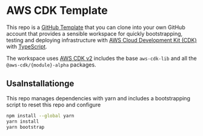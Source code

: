 # AWS CDK Template

This repo is a [GitHub Template](https://docs.github.com/en/repositories/creating-and-managing-repositories/creating-a-repository-from-a-template) that you can clone into your own GitHub account that provides a sensible workspace for quickly bootstrapping, testing and deploying infrastructure with [AWS Cloud Development Kit (CDK)](https://docs.aws.amazon.com/cdk/index.html) with [TypeScript](https://www.typescriptlang.org/).

The workspace uses [AWS CDK v2](https://docs.aws.amazon.com/cdk/v2/guide/migrating-v2.html) includes the base `aws-cdk-lib` and all the `@aws-cdk/{module}-alpha` packages.

## UsaInstallationge

This repo manages dependencies with yarn and includes a bootstrapping script to reset this repo and configure

```bash
npm install --global yarn
yarn install
yarn bootstrap
```
